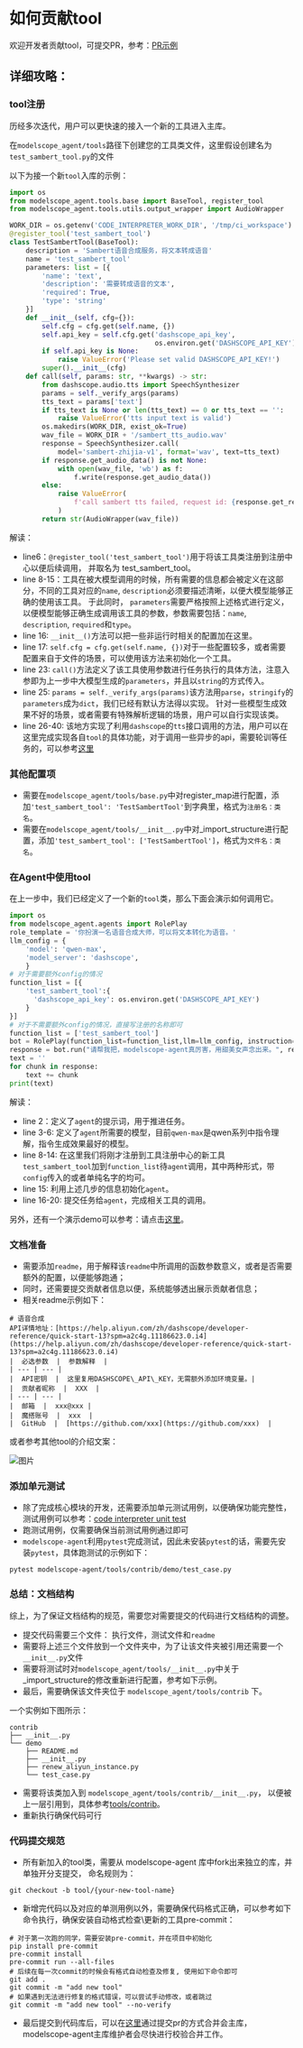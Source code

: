 # 如何贡献tool

欢迎开发者贡献tool，可提交PR，参考：[PR示例](https://github.com/modelscope/modelscope-agent/pull/283/commits)

## 详细攻略：

### tool注册

历经多次迭代，用户可以更快速的接入一个新的工具进入主库。

在`modelscope_agent/tools`路径下创建您的工具类文件，这里假设创建名为`test_sambert_tool.py`的文件

以下为接一个新`tool`入库的示例：
```python
import os
from modelscope_agent.tools.base import BaseTool, register_tool
from modelscope_agent.tools.utils.output_wrapper import AudioWrapper

WORK_DIR = os.getenv('CODE_INTERPRETER_WORK_DIR', '/tmp/ci_workspace')
@register_tool('test_sambert_tool')
class TestSambertTool(BaseTool):
    description = 'Sambert语音合成服务，将文本转成语音'
    name = 'test_sambert_tool'
    parameters: list = [{
        'name': 'text',
        'description': '需要转成语音的文本',
        'required': True,
        'type': 'string'
    }]
    def __init__(self, cfg={}):
        self.cfg = cfg.get(self.name, {})
        self.api_key = self.cfg.get('dashscope_api_key',
                                    os.environ.get('DASHSCOPE_API_KEY'))
        if self.api_key is None:
            raise ValueError('Please set valid DASHSCOPE_API_KEY!')
        super().__init__(cfg)
    def call(self, params: str, **kwargs) -> str:
        from dashscope.audio.tts import SpeechSynthesizer
        params = self._verify_args(params)
        tts_text = params['text']
        if tts_text is None or len(tts_text) == 0 or tts_text == '':
            raise ValueError('tts input text is valid')
        os.makedirs(WORK_DIR, exist_ok=True)
        wav_file = WORK_DIR + '/sambert_tts_audio.wav'
        response = SpeechSynthesizer.call(
            model='sambert-zhijia-v1', format='wav', text=tts_text)
        if response.get_audio_data() is not None:
            with open(wav_file, 'wb') as f:
                f.write(response.get_audio_data())
        else:
            raise ValueError(
                f'call sambert tts failed, request id: {response.get_response().request_id}'
            )
        return str(AudioWrapper(wav_file))
```

解读：

- line6：`@register_tool('test_sambert_tool')`用于将该工具类注册到注册中心以便后续调用， 并取名为 test_sambert_tool。
- line 8-15：工具在被大模型调用的时候，所有需要的信息都会被定义在这部分，不同的工具对应的`name`, `description`必须要描述清晰，以便大模型能够正确的使用该工具。 于此同时， `parameters`需要严格按照上述格式进行定义，以便模型能够正确生成调用该工具的参数，参数需要包括：`name`, `description`, `required`和`type`。
- line 16: `__init__()`方法可以把一些非运行时相关的配置加在这里。
- line 17:  `self.cfg = cfg.get(self.name, {})`对于一些配置较多，或者需要配置来自于文件的场景，可以使用该方法来初始化一个工具。
- line 23: `call()`方法定义了该工具使用参数进行任务执行的具体方法，注意入参即为上一步中大模型生成的`parameters`，并且以`string`的方式传入。
- line 25:  `params = self._verify_args(params)`该方法用`parse`，`stringify`的 `parameters`成为`dict`，我们已经有默认方法得以实现。 针对一些模型生成效果不好的场景，或者需要有特殊解析逻辑的场景，用户可以自行实现该类。
- line 26-40: 该地方实现了利用`dashscope`的`tts`接口调用的方法，用户可以在这里完成实现各自`tool`的具体功能，对于调用一些异步的api，需要轮训等任务的，可以参考[这里](https://github.com/modelscope/modelscope-agent/blob/master/modelscope_agent/tools/dashscope_tools/style_repaint.py)

### 其他配置项
- 需要在`modelscope_agent/tools/base.py`中对register_map进行配置，添加`'test_sambert_tool': 'TestSambertTool'`到字典里，格式为`注册名：类名`。
- 需要在`modelscope_agent/tools/__init__.py`中对_import_structure进行配置，添加`'test_sambert_tool': ['TestSambertTool']`，格式为`文件名：类名`。

### 在Agent中使用tool
在上一步中，我们已经定义了一个新的`tool`类，那么下面会演示如何调用它。
```python
import os
from modelscope_agent.agents import RolePlay
role_template = '你扮演一名语音合成大师，可以将文本转化为语音。'
llm_config = {
    'model': 'qwen-max',
    'model_server': 'dashscope',
    }
# 对于需要额外config的情况
function_list = [{
    'test_sambert_tool':{
      'dashscope_api_key': os.environ.get('DASHSCOPE_API_KEY')
    }
}]
# 对于不需要额外config的情况，直接写注册的名称即可
function_list = ['test_sambert_tool']
bot = RolePlay(function_list=function_list,llm=llm_config, instruction=role_template)
response = bot.run("请帮我把，modelscope-agent真厉害，用甜美女声念出来。", remote=False, print_info=True)
text = ''
for chunk in response:
    text += chunk
print(text)
```

解读：

- line 2：定义了`agent`的提示词，用于推进任务。
- line 3-6: 定义了`agent`所需要的模型，目前`qwen-max`是qwen系列中指令理解，指令生成效果最好的模型。
- line 8-14: 在这里我们将刚才注册到工具注册中心的新工具`test_sambert_tool`加到`function_list`待`agent`调用，其中两种形式，带`config`传入的或者单纯名字的均可。
- line 15: 利用上述几步的信息初始化`agent`。
- line 16-20: 提交任务给`agent`，完成相关工具的调用。

另外，还有一个演示demo可以参考：请点击[这里](https://github.com/modelscope/modelscope-agent/blob/master/demo/demo_register_new_tool.ipynb)。

### 文档准备

- 需要添加`readme`，用于解释该`readme`中所调用的函数参数意义，或者是否需要额外的配置，以便能够跑通；
- 同时，还需要提交贡献者信息以便，系统能够透出展示贡献者信息；
- 相关readme示例如下：
```
# 语音合成
API详情地址：[https://help.aliyun.com/zh/dashscope/developer-reference/quick-start-13?spm=a2c4g.11186623.0.i4](https://help.aliyun.com/zh/dashscope/developer-reference/quick-start-13?spm=a2c4g.11186623.0.i4)
|  必选参数  |  参数解释  |
| --- | --- |
|  API密钥  |  这里复用DASHSCOPE\_API\_KEY，无需额外添加环境变量。|
|  贡献者昵称  |  XXX  |
| --- | --- |
|  邮箱  |  xxx@xxx |
|  魔搭账号  |  xxx  |
|  GitHub  |  [https://github.com/xxx](https://github.com/xxx)  |
```

或者参考其他tool的介绍文案：

![图片](../../resource/tool-readme.png)

### 添加单元测试
- 除了完成核心模块的开发，还需要添加单元测试用例，以便确保功能完整性，测试用例可以参考：[code interpreter unit test](../../tests/tools/test_code_interpreter.py)
- 跑测试用例，仅需要确保当前测试用例通过即可
- `modelscope-agent`利用`pytest`完成测试，因此未安装`pytest`的话，需要先安装`pytest`，具体跑测试的示例如下：

```shell
pytest modelscope-agent/tools/contrib/demo/test_case.py
```

### 总结：文档结构
综上，为了保证文档结构的规范，需要您对需要提交的代码进行文档结构的调整。

- 提交代码需要三个文件： 执行文件，测试文件和`readme`
- 需要将上述三个文件放到一个文件夹中，为了让该文件夹被引用还需要一个`__init__.py`文件
- 需要将测试时对`modelscope_agent/tools/__init__.py`中关于_import_structure的修改重新进行配置，参考如下示例。
- 最后，需要确保该文件夹位于 `modelscope_agent/tools/contrib` 下。

一个实例如下图所示：

```
contrib
├── __init__.py
└── demo
    ├── README.md
    ├── __init__.py
    ├── renew_aliyun_instance.py
    └── test_case.py
```
- 需要将该类加入到 `modelscope_agent/tools/contrib/__init__.py`， 以便被上一层引用到，具体参考[tools/contrib](../../../modelscope_agent/tools/contrib/demo)。
- 重新执行确保代码可行

### 代码提交规范

- 所有新加入的tool类，需要从 modelscope-agent 库中fork出来独立的库，并单独开分支提交， 命名规则为：
```shell
git checkout -b tool/{your-new-tool-name}
```
- 新增完代码以及对应的单测用例以外，需要确保代码格式正确，可以参考如下命令执行，确保安装自动格式检查\更新的工具pre-commit：

```shell
# 对于第一次跑的同学，需要安装pre-commit，并在项目中初始化
pip install pre-commit
pre-commit install
pre-commit run --all-files
# 后续在每一次commit的时候会有格式自动检查及修复, 使用如下命令即可
git add .
git commit -m "add new tool"
# 如果遇到无法进行修复的格式错误，可以尝试手动修改，或者跳过
git commit -m "add new tool" --no-verify
```

- 最后提交到代码库后，可以在[这里](https://github.com/modelscope/modelscope-agent/compare)通过提交pr的方式合并会主库，modelscope-agent主库维护者会尽快进行校验合并工作。
